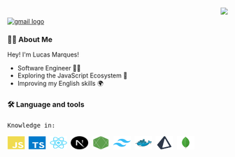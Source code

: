 <br clear="both">
<!--
<img align="right" height="400" src="https://github.com/user-attachments/assets/a0c761bf-cd9d-46cd-a997-696096bf9933" />
-->
<img align="right" height="400" src="https://user-images.githubusercontent.com/81328619/213875785-400ae517-156b-4aca-a787-bac75d84c393.gif" style="margin-left: 20px;" />

###

<div align="left" style="width: 200px; margin-right: 15px">
<!--   <a href="https://www.linkedin.com/in/lucasmarkes/" target="_blank">
    <img src="https://img.shields.io/static/v1?message=LinkedIn&logo=linkedin&label=&color=0077B5&logoColor=white&labelColor=&style=for-the-badge" height="25" alt="linkedin logo"  />
  </a> -->
  <a href="lucasmarkes.dev@gmail.com" target="_blank">
    <img src="https://img.shields.io/static/v1?message=Gmail&logo=gmail&label=&color=D14836&logoColor=white&labelColor=&style=for-the-badge" height="25" alt="gmail logo"  />
  </a>
</div>

###

<h3 align="left">👩‍💻  About Me</h3>

<p align="left">
  Hey! I'm Lucas Marques!<br
</p>

- Software Engineer 👨‍💻
- Exploring the JavaScript Ecosystem 🚀
- Improving my English skills 🌍

<!--
```javascript
{
  working: "Junior Software Engineer 👨‍💻",
  learning: "Exploring the JavaScript Ecosystem 🚀",
  freeTime: "Improving my English skills 🌍"
}
```
-->
###

<h3 align="left">🛠 Language and tools</h3>

###
<!--
<div align="left">
  <img src="https://cdn.jsdelivr.net/gh/devicons/devicon/icons/typescript/typescript-plain.svg" height="40" alt="typescript logo"  />
  <img width="12" />
  <img src="https://cdn.jsdelivr.net/gh/devicons/devicon/icons/javascript/javascript-plain.svg" height="40" alt="javascript logo"  />
  <img width="12" />
  <img src="https://cdn.jsdelivr.net/gh/devicons/devicon/icons/react/react-original.svg" height="40" alt="react logo"  />
  <img width="12" />
  <img src="https://cdn.jsdelivr.net/gh/devicons/devicon/icons/nextjs/nextjs-original.svg" height="40" alt="nextjs logo"  />
  <img width="12" />
  <img src="https://cdn.jsdelivr.net/gh/devicons/devicon/icons/nodejs/nodejs-original.svg" height="40" alt="nodejs logo"  />
  <img width="12" />
  <img src="https://cdn.jsdelivr.net/gh/devicons/devicon/icons/postgresql/postgresql-original.svg" height="40" alt="postgresql logo"  />
  <img width="12" />
  <img src="https://cdn.jsdelivr.net/gh/devicons/devicon/icons/mongodb/mongodb-original.svg" height="40" alt="mongodb logo"  />
  <img width="12" />
  <img src="https://cdn.jsdelivr.net/gh/devicons/devicon/icons/docker/docker-original.svg" height="40" alt="docker logo"  />
</div>
-->

<kbd align="left">
      <kbd>Knowledge in:</kbd>
      <br />
      <br />
      <img align="center" title="JavaScript" alt="JavaScript" height="30" width="40" src="https://raw.githubusercontent.com/devicons/devicon/master/icons/javascript/javascript-plain.svg">
      <img align="center" title="TypeScript" alt="TypeScript" height="30" width="40" src="https://raw.githubusercontent.com/devicons/devicon/master/icons/typescript/typescript-plain.svg"> 
      <img align="center" title="React" alt="React" height="30" width="40" src="https://raw.githubusercontent.com/devicons/devicon/master/icons/react/react-original.svg">
      <img align="center" title="Nextjs" alt="Nextjs" height="30" width="40" src="https://raw.githubusercontent.com/devicons/devicon/master/icons/nextjs/nextjs-original.svg">
      <img align="center" title="NodeJS" alt="NodeJS" height="30" width="40" src="https://raw.githubusercontent.com/devicons/devicon/master/icons/nodejs/nodejs-plain.svg">
      <img align="center" title="Tailwind CSS" alt="Go" height="30" width="40" src="https://raw.githubusercontent.com/devicons/devicon/master/icons/tailwindcss/tailwindcss-original.svg">
      <img align="center" title="Docker" alt="Docker" height="30" width="40" src="https://raw.githubusercontent.com/devicons/devicon/master/icons/docker/docker-original.svg">
      <img align="center" title="Prisma" alt="Prisma" height="30" width="40" src="https://raw.githubusercontent.com/devicons/devicon/master/icons/prisma/prisma-original.svg">
      <img align="center" title="Mongodb" alt="Mongodb" height="30" width="40" src="https://raw.githubusercontent.com/devicons/devicon/master/icons/mongodb/mongodb-original.svg">
<br />
<br /> 
<!--
<h3 align="left">🔥   My Stats :</h3>

###

<div align="left">
  <img src="https://github-readme-stats.vercel.app/api/top-langs?username=lucasmarkes&locale=en&hide_title=false&layout=compact&card_width=320&langs_count=5&theme=dracula&hide_border=false&order=2" height="150" alt="languages graph"  />
</div>

###

<div align="left">
  <a href="https://open.spotify.com/user/v90e91ahroref6mic4x6mjfux">
    <img src="https://spotify-recently-played-readme.vercel.app/api?user=v90e91ahroref6mic4x6mjfux&count=5&unique=true" alt="Spotify recently played"  />
  </a>
</div>

###
-->
